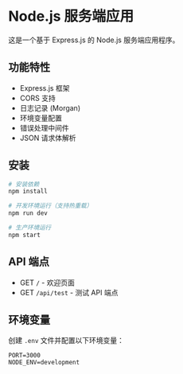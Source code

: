 # Node.js 服务端应用

这是一个基于 Express.js 的 Node.js 服务端应用程序。

## 功能特性

- Express.js 框架
- CORS 支持
- 日志记录 (Morgan)
- 环境变量配置
- 错误处理中间件
- JSON 请求体解析

## 安装

```bash
# 安装依赖
npm install

# 开发环境运行（支持热重载）
npm run dev

# 生产环境运行
npm start
```

## API 端点

- GET `/` - 欢迎页面
- GET `/api/test` - 测试 API 端点

## 环境变量

创建 `.env` 文件并配置以下环境变量：

```
PORT=3000
NODE_ENV=development
``` 